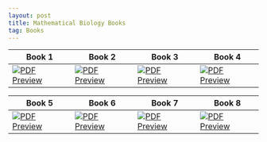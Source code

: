 ```yaml
---
layout: post
title: Mathematical Biology Books
tag: Books
---
```


| Book 1 | Book 2 | Book 3 | Book 4 |
|--------|--------|--------|--------|
| [![PDF Preview](https://images.tandf.co.uk/common/jackets/crclarge/978100329/9781003298663.jpg)](https://drive.google.com/file/d/1gCohb-TS898W3MHrMQl6-hLRLny8m9d-/view?usp=sharing) | [![PDF Preview](https://media.springernature.com/lw150/springer-static/cover-hires/book/978-981-19-8257-6?as=webp)](https://drive.google.com/file/d/1TNC4NPEcYxlQTFyaV5dByOkxYPlcQ4LY/view?usp=sharing) | [![PDF Preview](https://media.springernature.com/w316/springer-static/cover-hires/book/978-1-4614-1686-9?as=webp)](https://drive.google.com/file/d/1dQRv0jBkpeo-p38K7bcdDo2Xz2MKwfoP/view?usp=sharing) | [![PDF Preview](https://media.springernature.com/w316/springer-static/cover-hires/book/978-3-031-40258-6?as=webp)](https://drive.google.com/file/d/1zHpKoWYW7Xk2eRWJN8LDds-naekZYCJb/view?usp=sharing) | 



| Book 5 | Book 6 | Book 7 | Book 8 |
|--------|--------|--------|--------|
| [![PDF Preview](https://media.springernature.com/w316/springer-static/cover-hires/book/978-1-4471-0049-2?as=webp)](https://drive.google.com/file/d/18QksHoGXWE2fSBqs5aLn0vbyRhjlRFmJ/view?usp=sharing) | [![PDF Preview](https://media.springernature.com/w316/springer-static/cover-hires/book/978-0-387-22437-4?as=webp)](https://drive.google.com/file/d/1pba_GAsBMzRXpq2PuxXdZaXv6xIEr9HP/view?usp=sharing) | [![PDF Preview](https://media.springernature.com/w316/springer-static/cover-hires/book/978-0-387-22438-1?as=webp)](https://drive.google.com/file/d/1JH3RAp1Tjz__UvqNEZmYekFiGXSVEyWs/view?usp=sharing) | [![PDF Preview](https://media.springernature.com/w316/springer-static/cover-hires/book/978-3-642-22664-9?as=webp)](https://drive.google.com/file/d/1GorInnvH24Su1Rjl6UN-vfNb4tRkjIB-/view?usp=sharing) | 
